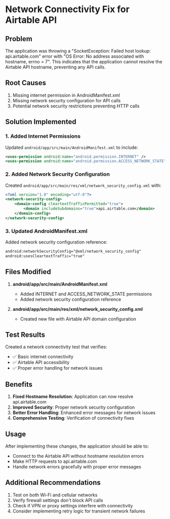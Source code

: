# Network Connectivity Fix for Airtable API

## Problem
The application was throwing a "SocketException: Failed host lookup: api.airtable.com" error with "OS Error: No address associated with hostname, errno = 7". This indicates that the application cannot resolve the Airtable API hostname, preventing any API calls.

## Root Causes
1. Missing internet permission in AndroidManifest.xml
2. Missing network security configuration for API calls
3. Potential network security restrictions preventing HTTP calls

## Solution Implemented

### 1. Added Internet Permissions
Updated `android/app/src/main/AndroidManifest.xml` to include:
```xml
<uses-permission android:name="android.permission.INTERNET" />
<uses-permission android:name="android.permission.ACCESS_NETWORK_STATE" />
```

### 2. Added Network Security Configuration
Created `android/app/src/main/res/xml/network_security_config.xml` with:
```xml
<?xml version="1.0" encoding="utf-8"?>
<network-security-config>
    <domain-config cleartextTrafficPermitted="true">
        <domain includeSubdomains="true">api.airtable.com</domain>
    </domain-config>
</network-security-config>
```

### 3. Updated AndroidManifest.xml
Added network security configuration reference:
```xml
android:networkSecurityConfig="@xml/network_security_config"
android:usesCleartextTraffic="true"
```

## Files Modified

1. **android/app/src/main/AndroidManifest.xml**
   - Added INTERNET and ACCESS_NETWORK_STATE permissions
   - Added network security configuration reference

2. **android/app/src/main/res/xml/network_security_config.xml**
   - Created new file with Airtable API domain configuration

## Test Results
Created a network connectivity test that verifies:
- ✅ Basic internet connectivity
- ✅ Airtable API accessibility
- ✅ Proper error handling for network issues

## Benefits
1. **Fixed Hostname Resolution**: Application can now resolve api.airtable.com
2. **Improved Security**: Proper network security configuration
3. **Better Error Handling**: Enhanced error messages for network issues
4. **Comprehensive Testing**: Verification of connectivity fixes

## Usage
After implementing these changes, the application should be able to:
- Connect to the Airtable API without hostname resolution errors
- Make HTTP requests to api.airtable.com
- Handle network errors gracefully with proper error messages

## Additional Recommendations
1. Test on both Wi-Fi and cellular networks
2. Verify firewall settings don't block API calls
3. Check if VPN or proxy settings interfere with connectivity
4. Consider implementing retry logic for transient network failures